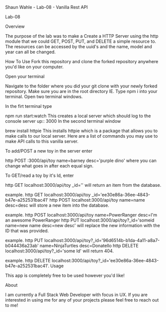 Shaun Wahle - Lab-08 - Vanilla Rest API

Lab-08

Overview

The purpose of the lab was to make a Create a HTTP Server using the http module that we could GET, POST, PUT, and DELETE a simple resource to. The resources can be accessed by the uuid's and the name, model and year can all be changed.

How To Use
Fork this repository and clone the forked repository anywhere you'd like on your computer.

Open your terminal

Navigate to the folder where you did your git clone with your newly forked repository.
Make sure you are in the root directory IE.
Type npm i into your terminal.
Open two terminal windows.

In the firt terminal type

npm run start:watch
This creates a local server which should log to the console
server up:: 3000
In the second terminal window

brew install httpie
This installs httpie which is a package that allows you to make calls to our local server.
Here are a list of commands you may use to make API calls to this vanilla server.

To add/POST a new toy in the server enter

http POST :3000/api/toy name=barney desc='purple dino'
where you can change what goes in after each equal sign.

To GET/read a toy by it's Id, enter

http GET localhost:3000/api/toy _id='' will return an item from the database.

example. http GET localhost:3000/api/toy _id='ee30e86a-36ee-4843-b47e-a252531bac41'
http POST localhost:3000/api/toy name=name desc=desc will store a new item into the database.

example. http POST localhost:3000/api/toy name=PowerRanger desc=I'm an awesome PowerRanger
http PUT localhost:3000/api/toy?_id='someid name=new name desc=new desc' will replace the new information with the ID that was provided.

example. http PUT localhost:3000/api/toy?_id='96d6514b-b1da-4a11-a8a7-b044436a23ab' name=NinjaTurtles desc=Donatello
http DELETE localhost:3000/api/toy?_id='some Id' will return 404.

example. http DELETE localhost:3000/api/toy?_id='ee30e86a-36ee-4843-b47e-a252531bac41'.
Usage

This app is completely free to be used however you'd like!

About

I am currently a Full Stack Web Developer with focus in UX. If you are interested in using me for any of your projects please feel free to reach out to me!
